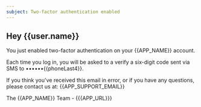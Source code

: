 ```yaml
---
subject: Two-factor authentication enabled
---
```


## Hey {{user.name}}

You just enabled two-factor authentication on your {{APP_NAME}} account.

Each time you log in, you will be asked to a verify a six-digit code sent via SMS to ••••••{{phoneLast4}}.

If you think you've received this email in error, or if you have any questions, please contact us at: {{APP_SUPPORT_EMAIL}}

The {{APP_NAME}} Team - {{{APP_URL}}}
